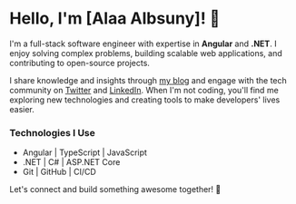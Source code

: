 # Hello, I'm [Alaa Albsuny]! 👋

I'm a full-stack software engineer with expertise in **Angular** and **.NET**. I enjoy solving complex problems, building scalable web applications, and contributing to open-source projects. 

I share knowledge and insights through [my blog](#) and engage with the tech community on [Twitter](#) and [LinkedIn](#). When I'm not coding, you'll find me exploring new technologies and creating tools to make developers' lives easier.


### Technologies I Use
- Angular | TypeScript | JavaScript
- .NET | C# | ASP.NET Core
- Git | GitHub | CI/CD

Let's connect and build something awesome together! 🚀

